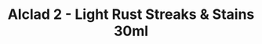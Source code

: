 ---
layout: product
title: "Alclad 2 - Light Rust Streaks & Stains 30ml"
price: "TBA" 
desc: "N/A"
img_path: "/assets/img/ALCHW008.jpg"
brand: "N/A"
available: false
special_offer: false
new: false
soon: false
cat: "040000"
subcat: "040300"
subsubcat: "0N/A"
sifra: "ALCHW008"
popular: true
---